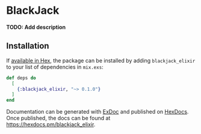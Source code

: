 # BlackJack

**TODO: Add description**

## Installation

If [available in Hex](https://hex.pm/docs/publish), the package can be installed
by adding `blackjack_elixir` to your list of dependencies in `mix.exs`:

```elixir
def deps do
  [
    {:blackjack_elixir, "~> 0.1.0"}
  ]
end
```

Documentation can be generated with [ExDoc](https://github.com/elixir-lang/ex_doc)
and published on [HexDocs](https://hexdocs.pm). Once published, the docs can
be found at <https://hexdocs.pm/blackjack_elixir>.

